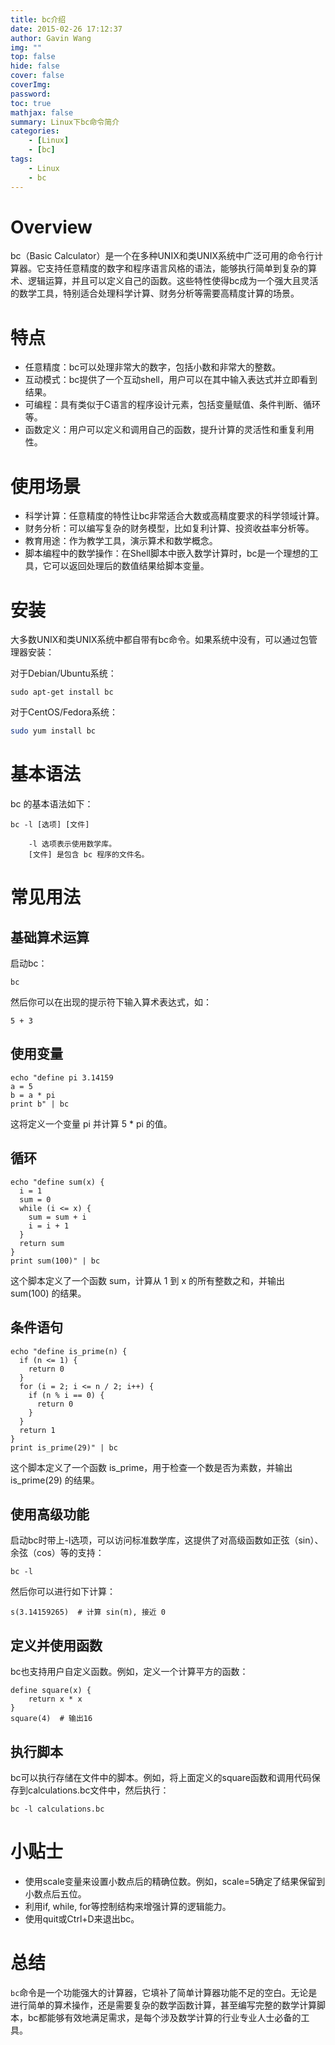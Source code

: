 ```yaml
---
title: bc介绍
date: 2015-02-26 17:12:37
author: Gavin Wang
img: ""
top: false
hide: false
cover: false
coverImg:
password:
toc: true
mathjax: false
summary: Linux下bc命令简介
categories:
    - [Linux]
    - [bc]
tags:
    - Linux
    - bc
---
```



# Overview

bc（Basic Calculator）是一个在多种UNIX和类UNIX系统中广泛可用的命令行计算器。它支持任意精度的数字和程序语言风格的语法，能够执行简单到复杂的算术、逻辑运算，并且可以定义自己的函数。这些特性使得bc成为一个强大且灵活的数学工具，特别适合处理科学计算、财务分析等需要高精度计算的场景。

# 特点

* 任意精度：bc可以处理非常大的数字，包括小数和非常大的整数。
* 互动模式：bc提供了一个互动shell，用户可以在其中输入表达式并立即看到结果。
* 可编程：具有类似于C语言的程序设计元素，包括变量赋值、条件判断、循环等。
* 函数定义：用户可以定义和调用自己的函数，提升计算的灵活性和重复利用性。

# 使用场景

* 科学计算：任意精度的特性让bc非常适合大数或高精度要求的科学领域计算。
* 财务分析：可以编写复杂的财务模型，比如复利计算、投资收益率分析等。
* 教育用途：作为教学工具，演示算术和数学概念。
* 脚本编程中的数学操作：在Shell脚本中嵌入数学计算时，bc是一个理想的工具，它可以返回处理后的数值结果给脚本变量。


# 安装

大多数UNIX和类UNIX系统中都自带有bc命令。如果系统中没有，可以通过包管理器安装：

对于Debian/Ubuntu系统：

```shell
sudo apt-get install bc
```

对于CentOS/Fedora系统：

```bash
sudo yum install bc
```

# 基本语法

bc 的基本语法如下：

```shell   
bc -l [选项] [文件]

    -l 选项表示使用数学库。
    [文件] 是包含 bc 程序的文件名。
```

# 常见用法

## 基础算术运算

启动bc：

```shell
bc
```

然后你可以在出现的提示符下输入算术表达式，如：

```shell
5 + 3
```
## 使用变量

```shell
echo "define pi 3.14159
a = 5
b = a * pi
print b" | bc
```

这将定义一个变量 pi 并计算 5 * pi 的值。

## 循环

```shell    
echo "define sum(x) {
  i = 1
  sum = 0
  while (i <= x) {
    sum = sum + i
    i = i + 1
  }
  return sum
}
print sum(100)" | bc
```

这个脚本定义了一个函数 sum，计算从 1 到 x 的所有整数之和，并输出 sum(100) 的结果。

## 条件语句

```shell
echo "define is_prime(n) {
  if (n <= 1) {
    return 0
  }
  for (i = 2; i <= n / 2; i++) {
    if (n % i == 0) {
      return 0
    }
  }
  return 1
}
print is_prime(29)" | bc
```

这个脚本定义了一个函数 is_prime，用于检查一个数是否为素数，并输出 is_prime(29) 的结果。

## 使用高级功能

启动bc时带上-l选项，可以访问标准数学库，这提供了对高级函数如正弦（sin）、余弦（cos）等的支持：

```shell
bc -l
```

然后你可以进行如下计算：

```shell
s(3.14159265)  # 计算 sin(π), 接近 0
```

## 定义并使用函数

bc也支持用户自定义函数。例如，定义一个计算平方的函数：

```shell
define square(x) {
    return x * x
}
square(4)  # 输出16
```

## 执行脚本

bc可以执行存储在文件中的脚本。例如，将上面定义的square函数和调用代码保存到calculations.bc文件中，然后执行：

```shell
bc -l calculations.bc
```

# 小贴士

* 使用scale变量来设置小数点后的精确位数。例如，scale=5确定了结果保留到小数点后五位。
* 利用if, while, for等控制结构来增强计算的逻辑能力。
* 使用quit或Ctrl+D来退出bc。

# 总结

`bc`命令是一个功能强大的计算器，它填补了简单计算器功能不足的空白。无论是进行简单的算术操作，还是需要复杂的数学函数计算，甚至编写完整的数学计算脚本，bc都能够有效地满足需求，是每个涉及数学计算的行业专业人士必备的工具。

